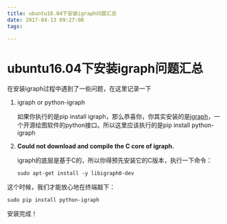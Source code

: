 ```yaml
---
title: ubuntu16.04下安装igraph问题汇总
date: 2017-04-13 09:27:08
tags:

---
```


# ubuntu16.04下安装igraph问题汇总

在安装igraph过程中遇到了一些问题，在这里记录一下

1. igraph or python-igraph

   如果你执行的是pip install igraph，那么恭喜你，你其实安装的是[jgraph](https://en.wikipedia.org/wiki/JGraph)，一个开源绘图软件的python接口。所以这里应该执行的是pip install python-igraph

2. **Could not download and compile the C core of igraph.**

   igraph的底层是基于C的，所以你得预先安装它的C版本，执行一下命令：

   ```shell
   sudo apt-get install -y libigraph0-dev
   ```

这个时候，我们才能放心地在终端敲下：
```shell
sudo pip install python-igraph
```
安装完成！